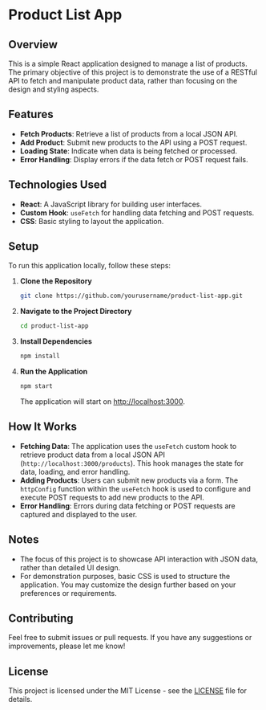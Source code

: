 # Product List App

## Overview

This is a simple React application designed to manage a list of products. The primary objective of this project is to demonstrate the use of a RESTful API to fetch and manipulate product data, rather than focusing on the design and styling aspects.

## Features

- **Fetch Products**: Retrieve a list of products from a local JSON API.
- **Add Product**: Submit new products to the API using a POST request.
- **Loading State**: Indicate when data is being fetched or processed.
- **Error Handling**: Display errors if the data fetch or POST request fails.

## Technologies Used

- **React**: A JavaScript library for building user interfaces.
- **Custom Hook**: `useFetch` for handling data fetching and POST requests.
- **CSS**: Basic styling to layout the application.

## Setup

To run this application locally, follow these steps:

1. **Clone the Repository**

    ```bash
    git clone https://github.com/yourusername/product-list-app.git
    ```

2. **Navigate to the Project Directory**

    ```bash
    cd product-list-app
    ```

3. **Install Dependencies**

    ```bash
    npm install
    ```

4. **Run the Application**

    ```bash
    npm start
    ```

    The application will start on [http://localhost:3000](http://localhost:3000).

## How It Works

- **Fetching Data**: The application uses the `useFetch` custom hook to retrieve product data from a local JSON API (`http://localhost:3000/products`). This hook manages the state for data, loading, and error handling.
- **Adding Products**: Users can submit new products via a form. The `httpConfig` function within the `useFetch` hook is used to configure and execute POST requests to add new products to the API.
- **Error Handling**: Errors during data fetching or POST requests are captured and displayed to the user.

## Notes

- The focus of this project is to showcase API interaction with JSON data, rather than detailed UI design.
- For demonstration purposes, basic CSS is used to structure the application. You may customize the design further based on your preferences or requirements.

## Contributing

Feel free to submit issues or pull requests. If you have any suggestions or improvements, please let me know!

## License

This project is licensed under the MIT License - see the [LICENSE](LICENSE) file for details.

